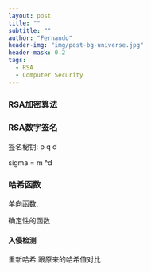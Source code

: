 ```yaml
---
layout: post
title: ""
subtitle: ""
author: "Fernando"
header-img: "img/post-bg-universe.jpg"
header-mask: 0.2
tags:
  - RSA
  - Computer Security
---
```






### RSA加密算法


### RSA数字签名

签名秘钥:  p q d

sigma  = m ^d 





### 哈希函数
单向函数, 


确定性的函数
#### 入侵检测
重新哈希,跟原来的哈希值对比
